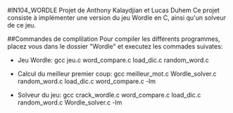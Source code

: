 #IN104_WORDLE
Projet de Anthony Kalaydjian et Lucas Duhem
Ce projet consiste à implémenter une version du jeu Wordle en C, ainsi qu'un solveur de ce jeu.



##Commandes de complilation
Pour compiler les différents programmes, placez vous dans le dossier "Wordle" et executez les commades suivates:

*   Jeu Wordle:
    gcc jeu.c word_compare.c load_dic.c random_word.c

*   Calcul du meilleur premier coup:
    gcc meilleur_mot.c Wordle_solver.c random_word.c load_dic.c word_compare.c -lm

*   Solveur du jeu:
    gcc crack_wordle.c word_compare.c load_dic.c random_word.c Wordle_solver.c -lm
